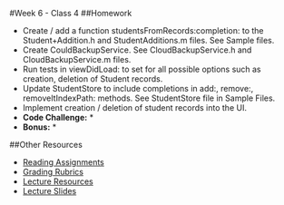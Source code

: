 #Week 6 - Class 4
##Homework
* Create / add a function studentsFromRecords:completion: to the Student+Addition.h and StudentAdditions.m files. See Sample files.
* Create CouldBackupService. See CloudBackupService.h and CloudBackupService.m files.
* Run tests in viewDidLoad: to set for all possible options such as creation, deletion of Student records.
* Update StudentStore to include completions in add:, remove:, removeItIndexPath: methods. See StudentStore file in Sample Files.
* Implement creation / deletion of student records into the UI.
* **Code Challenge:**
	*
* **Bonus:**
	*

##Other Resources
* [Reading Assignments](../../Resources/ra-grading-standard/)
* [Grading Rubrics](../../Resources/)
* [Lecture Resources](lecture/)
* [Lecture Slides]()
